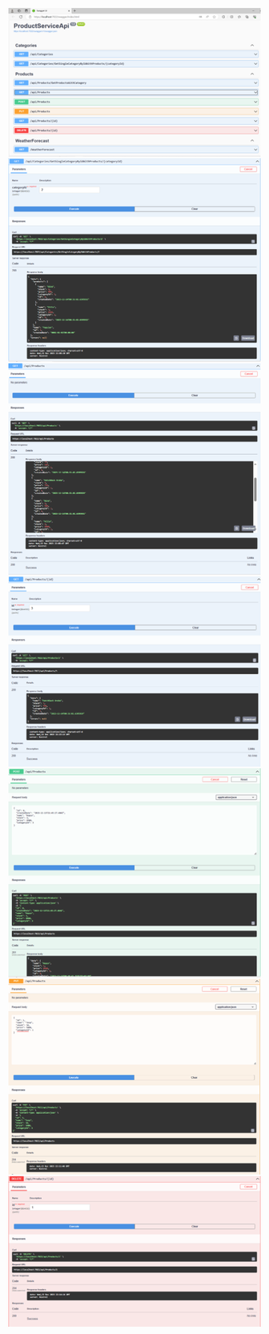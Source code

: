![](https://github.com/EnderBAKIR/ProductService.Api/blob/main/ProductServiceApi/ProductServiceApi/SwaggerUi.PNG)
![](https://github.com/EnderBAKIR/ProductService.Api/blob/main/ProductServiceApi/ProductServiceApi/GetSingleCategory.PNG)
![](https://github.com/EnderBAKIR/ProductService.Api/blob/main/ProductServiceApi/ProductServiceApi/GetProduct.PNG)
![](https://github.com/EnderBAKIR/ProductService.Api/blob/main/ProductServiceApi/ProductServiceApi/GetProductId.PNG)
![](https://github.com/EnderBAKIR/ProductService.Api/blob/main/ProductServiceApi/ProductServiceApi/PostProduct.PNG)
![](https://github.com/EnderBAKIR/ProductService.Api/blob/main/ProductServiceApi/ProductServiceApi/PutProduct.PNG)
![](https://github.com/EnderBAKIR/ProductService.Api/blob/main/ProductServiceApi/ProductServiceApi/DeleteProduct.PNG)
